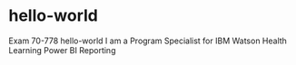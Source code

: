 # hello-world
Exam 70-778 hello-world
I am a Program Specialist for IBM Watson Health
Learning Power BI Reporting
